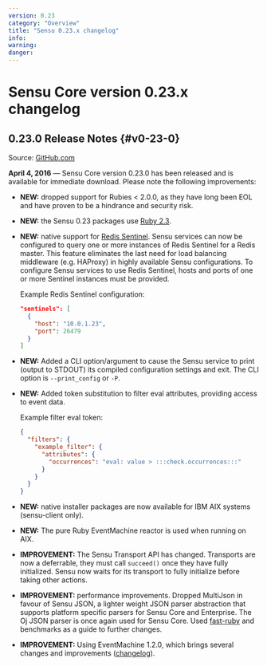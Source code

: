 ```yaml
---
version: 0.23
category: "Overview"
title: "Sensu 0.23.x changelog"
info:
warning:
danger:
---
```


# Sensu Core version 0.23.x changelog

## 0.23.0 Release Notes {#v0-23-0}

Source: [GitHub.com](https://github.com/sensu/sensu/blob/master/CHANGELOG.md#0230---2016-04-04)

**April 4, 2016** &mdash; Sensu Core version 0.23.0 has been released and is
available for immediate download. Please note the following improvements:

- **NEW:** dropped support for Rubies < 2.0.0, as they have long been EOL
  and have proven to be a hindrance and security risk.

- **NEW:** the Sensu 0.23 packages use [Ruby 2.3][1].

- **NEW:** native support for [Redis Sentinel][2]. Sensu services can now be
  configured to query one or more instances of Redis Sentinel for a Redis
  master. This feature eliminates the last need for load balancing middleware
  (e.g. HAProxy) in highly available Sensu configurations. To configure Sensu
  services to use Redis Sentinel, hosts and ports of one or more Sentinel
  instances must be provided.

  Example Redis Sentinel configuration:

  ~~~ json
  "sentinels": [
    {
      "host": "10.0.1.23",
      "port": 26479
    }
  ]
  ~~~

- **NEW:** Added a CLI option/argument to cause the Sensu service to print
  (output to STDOUT) its compiled configuration settings and exit. The CLI
  option is `--print_config` or `-P`.

- **NEW:** Added token substitution to filter eval attributes, providing
  access to event data.

  Example filter eval token:

  ~~~ json
  {
    "filters": {
      "example_filter": {
        "attributes": {
          "occurrences": "eval: value > :::check.occurrences:::"          
        }
      }
    }
  }
  ~~~

- **NEW:** native installer packages are now available for IBM AIX systems
  (sensu-client only).

- **NEW:** The pure Ruby EventMachine reactor is used when running on AIX.

- **IMPROVEMENT:** The Sensu Transport API has changed. Transports are now a deferrable,
  they must call `succeed()` once they have fully initialized. Sensu now waits
  for its transport to fully initialize before taking other actions.

- **IMPROVEMENT:** performance improvements. Dropped MultiJson in favour of Sensu
  JSON, a lighter weight JSON parser abstraction that supports platform
  specific parsers for Sensu Core and Enterprise. The Oj JSON parser is
  once again used for Sensu Core. Used [fast-ruby][3] and benchmarks as a guide
  to further changes.

- **IMPROVEMENT:** Using EventMachine 1.2.0, which brings several changes and
  improvements ([changelog][4]).

[1]:  https://www.ruby-lang.org/en/news/2015/12/25/ruby-2-3-0-released/
[2]:  http://redis.io/topics/sentinel
[3]:  https://github.com/JuanitoFatas/fast-ruby
[4]:  https://github.com/eventmachine/eventmachine/blob/master/CHANGELOG.md#1201-march-15-2016
